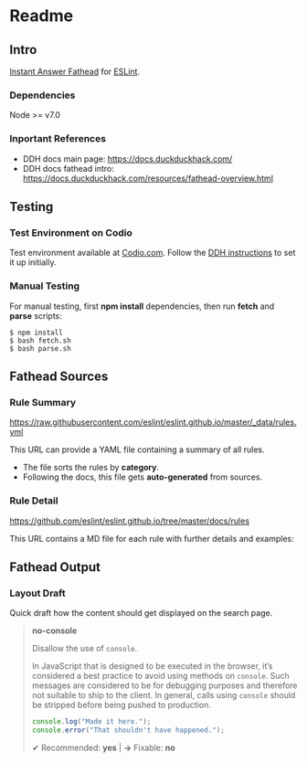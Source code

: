 # Readme

## Intro

[Instant Answer Fathead](https://duck.co/ia/view/eslint) for [ESLint](http://eslint.org/).

### Dependencies

Node >= v7.0

### Inportant References
- DDH docs main page: https://docs.duckduckhack.com/
- DDH docs fathead intro: https://docs.duckduckhack.com/resources/fathead-overview.html

## Testing

### Test Environment on Codio
Test environment available at [Codio.com](https://codio.com/home/projects). Follow the  [DDH instructions](https://docs.duckduckhack.com/welcome/setup-dev-environment.html) to set it up initially.

### Manual Testing
For manual testing, first **npm install** dependencies, then run **fetch** and **parse** scripts:

```
$ npm install
$ bash fetch.sh
$ bash parse.sh
```

## Fathead Sources

### Rule Summary
https://raw.githubusercontent.com/eslint/eslint.github.io/master/_data/rules.yml

This URL can provide a YAML file containing a summary of all rules.
- The file sorts the rules by **category**.
- Following the docs, this file gets **auto-generated** from sources.

### Rule Detail
https://github.com/eslint/eslint.github.io/tree/master/docs/rules

This URL contains a MD file for each rule with further details and examples:

## Fathead Output

### Layout Draft
Quick draft how the content should get displayed on the search page.

> **no-console**
>
> Disallow the use of `console`.
>
> In JavaScript that is designed to be executed in the browser, it’s considered a best practice to avoid using methods on `console`. Such messages are considered to be for debugging purposes and therefore not suitable to ship to the client. In general, calls using `console` should be stripped before being pushed to production.
>
> ```js
> console.log("Made it here.");
> console.error("That shouldn't have happened.");
> ```
>
> &#x2714; Recommended: <b>yes</b> | <b>&#x2192;</b> Fixable: <b>no</b>
